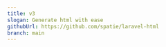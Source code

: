 ```yaml
---
title: v3
slogan: Generate html with ease
githubUrl: https://github.com/spatie/laravel-html
branch: main
---
```

